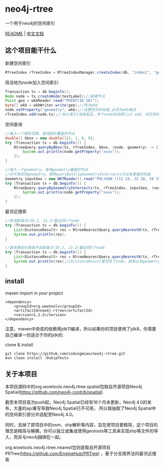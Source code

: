 # neo4j-rtree
一个用于neo4j的空间索引

[README](README.md) | [中文文档](README_zh.md)

## 这个项目能干什么

新建空间索引
~~~java
RTreeIndex rTreeIndex = RTreeIndexManager.createIndex(db, "index1", "geometry", 64);
~~~


简洁地为node加入空间索引:
~~~java
Transaction tx = db.beginTx();
Node node = tx.createNode(testLabel);//新建节点
Point geo = wkbReader.read("POINT(10 20)");
byte[] wkb = wkbWriter.write(geo);//转为wkb
node.setProperty("geometry", wkb);//设置空间字段值,必须为wkb格式
rTreeIndex.add(node,tx);//加入索引(效率起见，多个node的话用list add，详见测试用例)

~~~

空间查询
~~~java
//输入一个矩形范围，查询矩形覆盖的节点
double[] bbox = new double[]{3, 1, 8, 9};
try (Transaction tx = db.beginTx()) {
    RtreeQuery.queryByBbox(tx, rTreeIndex, bbox, (node, geometry) -> {
        System.out.println(node.getProperty("xxxx"));
    });
}
~~~

~~~java
//输入一个geometry，查询geometry覆盖的节点
//对于狭长的geometry，使用queryByStripGeometryIntersects方法有更高的性能
Geometry inputGeo = new WKTReader().read("POLYGON ((11 24, 22 28, 29 15, 11 24))");
try (Transaction tx = db.beginTx()) {
    RtreeQuery.queryByGeometryIntersects(tx, rTreeIndex, inputGeo, (node, geometry) -> {
        System.out.println(node.getProperty("xxxx"));
    });
}
~~~

最邻近搜索
~~~java
//查询距离点(10.2, 13.2)最近的5个node
try (Transaction tx = db.beginTx()) {
    List<DistanceResult> res = RtreeNearestQuery.queryNearestN(tx, rTreeIndex, 10.2, 13.2, 5, (node, geometry) -> true);
    System.out.println(res);
}

~~~
~~~java
//查询满足约束条件且距离点(10.2, 13.2)最近的5个node
try (Transaction tx = db.beginTx()) {
    List<DistanceResult> res = RtreeNearestQuery.queryNearestN(tx, rTreeIndex, 10.2, 13.2, 5, (node, geometry) -> geometry.getCoordinate().x<10);
    System.out.println(res);//DistanceResult里包含了node、距离以及geometry，详见测试用例
}
~~~



## install


maven import in your project
```
<dependency>
    <groupId>org.wowtools</groupId>
    <artifactId>neo4j-rtree</artifactId>
    <version>1.2.2</version>
</dependency>
```
注意，maven中央库的依赖用jdk11编译，所以如果你的项目使用了jdk8，你需要自己编译一份适合于你的jdk的:

clone & install

```
git clone https://github.com/codingmiao/neo4j-rtree.git
mvn clean install -DskipTests

```


## 关于本项目
本项目源码中的org.wowtools.neo4j.rtree.spatial包取自开源项目Neo4j Spatial(https://github.com/neo4j-contrib/spatial)

截至本项目首次push起，Neo4j Spatial已经有16个月未更新，Neo4j 4.0的发布，大量的api重写导致Neo4j Spatial已不可用，
所以我抽取了Neo4j Spatial中的空间索引部分并适配至Neo4j 4.0。

同时，去掉了原项目中的osm、shp解析等内容，旨在使项目更精简，这个项目的理念是精简与解耦，你可以独立或集成使用geotools等工具来实现shp等文件的导入，而非与neo4j捆绑在一起。

org.wowtools.neo4j.rtree.nearest包则是取自开源项目PRTree(https://github.com/EngineHub/PRTree)
，基于分支限界法的最邻近搜索
